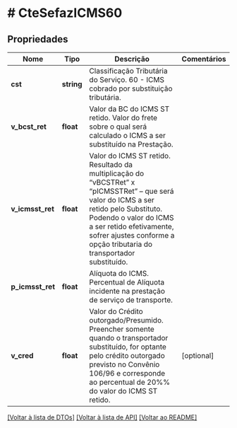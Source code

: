 # # CteSefazICMS60

## Propriedades

Nome | Tipo | Descrição | Comentários
------------ | ------------- | ------------- | -------------
**cst** | **string** | Classificação Tributária do Serviço.  60 - ICMS cobrado por substituição tributária. |
**v_bcst_ret** | **float** | Valor da BC do ICMS ST retido.  Valor do frete sobre o qual será calculado o ICMS a ser substituído na Prestação. |
**v_icmsst_ret** | **float** | Valor do ICMS ST retido.  Resultado da multiplicação do “vBCSTRet” x “pICMSSTRet” – que será valor do ICMS a ser retido pelo Substituto. Podendo o valor do ICMS a ser retido efetivamente, sofrer ajustes conforme a opção tributaria do transportador substituído. |
**p_icmsst_ret** | **float** | Alíquota do ICMS.  Percentual de Alíquota incidente na prestação de serviço de transporte. |
**v_cred** | **float** | Valor do Crédito outorgado/Presumido.  Preencher somente quando o transportador substituído, for optante pelo crédito outorgado previsto no Convênio 106/96 e corresponde ao percentual de 20%% do valor do ICMS ST retido. | [optional]

[[Voltar à lista de DTOs]](../../README.md#models) [[Voltar à lista de API]](../../README.md#endpoints) [[Voltar ao README]](../../README.md)
